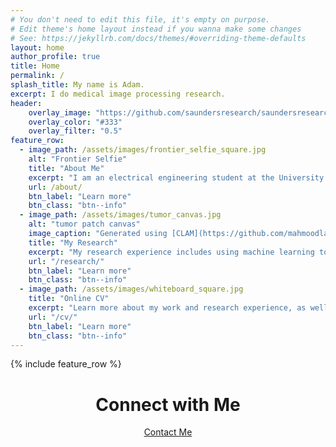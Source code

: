 ```yaml
---
# You don't need to edit this file, it's empty on purpose.
# Edit theme's home layout instead if you wanna make some changes
# See: https://jekyllrb.com/docs/themes/#overriding-theme-defaults
layout: home
author_profile: true
title: Home
permalink: /
splash_title: My name is Adam.
excerpt: I do medical image processing research.
header:
    overlay_image: "https://github.com/saundersresearch/saundersresearch.github.io/blob/main/assets/images/header_small.JPG?raw=true"
    overlay_color: "#333"
    overlay_filter: "0.5"
feature_row:
  - image_path: /assets/images/frontier_selfie_square.jpg
    alt: "Frontier Selfie"
    title: "About Me"
    excerpt: "I am an electrical engineering student at the University of Dayton. I love learning and challenging myself to grow, and that's why I aim to become a researcher."
    url: /about/
    btn_label: "Learn more"
    btn_class: "btn--info"
  - image_path: /assets/images/tumor_canvas.jpg
    alt: "tumor patch canvas"
    image_caption: "Generated using [CLAM](https://github.com/mahmoodlab/CLAM) and [CAMELYON16](https://camelyon16.grand-challenge.org/)"
    title: "My Research"
    excerpt: "My research experience includes using machine learning to classify whole-slide images, and I am working on developing super-resolution algorithms for diabetic retinopathy eye scans."
    url: "/research/"
    btn_label: "Learn more"
    btn_class: "btn--info"
  - image_path: /assets/images/whiteboard_square.jpg
    title: "Online CV"
    excerpt: "Learn more about my work and research experience, as well as what skills I have to offer."
    url: "/cv/"
    btn_label: "Learn more"
    btn_class: "btn--info"
---
```


{% include feature_row %}

<center>
<h1>Connect with Me</h1>
<p><a href="/contact/" class="btn btn--info">Contact Me</a></p>
</center>